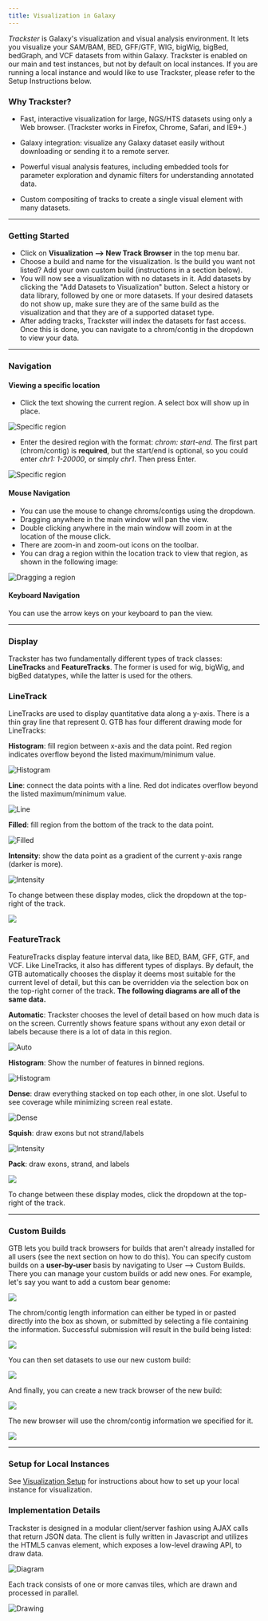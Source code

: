 ```yaml
---
title: Visualization in Galaxy
---
```

*Trackster* is Galaxy's visualization and visual analysis environment. It lets you visualize your SAM/BAM, BED, GFF/GTF, WIG, bigWig, bigBed, bedGraph, and VCF datasets from within Galaxy. Trackster is enabled on our main and test instances, but not by default on local instances. If you are running a local instance and would like to use Trackster, please refer to the Setup Instructions below.

### Why Trackster?

* Fast, interactive visualization for large, NGS/HTS datasets using only a Web browser. (Trackster works in Firefox, Chrome, Safari, and IE9+.)
* Galaxy integration: visualize any Galaxy dataset easily without downloading or sending it to a remote server.

* Powerful visual analysis features, including embedded tools for parameter exploration and dynamic filters for understanding annotated data.
* Custom compositing of tracks to create a single visual element with many datasets.

----

### Getting Started

* Click on **Visualization --> New Track Browser** in the top menu bar.
* Choose a build and name for the visualization. Is the build you want not listed? Add your own custom build (instructions in a section below).
* You will now see a visualization with no datasets in it. Add datasets by clicking the "Add Datasets to Visualization" button. Select a history or data library, followed by one or more datasets. If your desired datasets do not show up, make sure they are of the same build as the visualization and that they are of a supported dataset type.
* After adding tracks, Trackster will index the datasets for fast access. Once this is done, you can navigate to a chrom/contig in the dropdown to view your data.

----

### Navigation

#### Viewing a specific location

* Click the text showing the current region. A select box will show up in place.

![Specific region](/src/learn/visualization/trackster/keyboard1.png)

* Enter the desired region with the format: *chrom: start-end*. The first part (chrom/contig) is **required**, but the start/end is optional, so you could enter *chr1: 1-20000*, or simply *chr1*. Then press Enter.

![Specific region](/src/learn/visualization/trackster/keyboard2.png)


#### Mouse Navigation

* You can use the mouse to change chroms/contigs using the dropdown.
* Dragging anywhere in the main window will pan the view.
* Double clicking anywhere in the main window will zoom in at the location of the mouse click.
* There are zoom-in and zoom-out icons on the toolbar.
* You can drag a region within the location track to view that region, as shown in the following image:

![Dragging a region](/src/learn/visualization/trackster/drag.png)

#### Keyboard Navigation

You can use the arrow keys on your keyboard to pan the view.

----

### Display

Trackster has two fundamentally different types of track classes: **LineTracks** and **FeatureTracks**. The former is used for wig, bigWig, and bigBed datatypes, while the latter is used for the others.

### LineTrack

LineTracks are used to display quantitative data along a y-axis. There is a thin gray line that represent 0. GTB has four different drawing mode for LineTracks:

**Histogram**: fill region between x-axis and the data point. Red region indicates overflow beyond the listed maximum/minimum value.

![Histogram](/src/learn/visualization/trackster/histogram.png)

**Line**: connect the data points with a line. Red dot indicates overflow beyond the listed maximum/minimum value.

![Line](/src/learn/visualization/trackster/line.png)

**Filled**: fill region from the bottom of the track to the data point.

![Filled](/src/learn/visualization/trackster/filled.png)

**Intensity**: show the data point as a gradient of the current y-axis range (darker is more).

![Intensity](/src/learn/visualization/trackster/intensity.png)

To change between these display modes, click the dropdown at the top-right of the track.

![](/src/learn/visualization/trackster/modedrag.png)

### FeatureTrack

FeatureTracks display feature interval data, like BED, BAM, GFF, GTF, and VCF. Like LineTracks, it also has different types of displays.
By default, the GTB automatically chooses the display it deems most suitable for the current level of detail, but this can be overridden
via the selection box on the top-right corner of the track. **The following diagrams are all of the same data.**

**Automatic**: Trackster chooses the level of detail based on how much data is on the screen. Currently shows feature spans without any exon detail or labels because there is a lot of data in this region.

![Auto](/src/learn/visualization/trackster/featauto.png)

**Histogram**: Show the number of features in binned regions.

![Histogram](/src/learn/visualization/trackster/feathist.png)

**Dense**: draw everything stacked on top each other, in one slot. Useful to see coverage while minimizing screen real estate.

![Dense](/src/learn/visualization/trackster/featdense.png)

**Squish**: draw exons but not strand/labels

![Intensity](/src/learn/visualization/trackster/featsquish.png)

**Pack**: draw exons, strand, and labels

![](/src/learn/visualization/trackster/featpack.png)

To change between these display modes, click the dropdown at the top-right of the track.

----

### Custom Builds

GTB lets you build track browsers for builds that aren't already installed for all users (see the next section on how to do this). You can specify custom builds on a **user-by-user** basis by navigating to User --> Custom Builds. There you can manage your custom builds or add new ones. For example, let's say you want to add a custom bear genome:

![](/src/learn/visualization/trackster/custom1.png)

The chrom/contig length information can either be typed in or pasted directly into the box as shown, or submitted by selecting a file containing the information. Successful submission will result in the build being listed:

![](/src/learn/visualization/trackster/custom2.png)

You can then set datasets to use our new custom build:

![](/src/learn/visualization/trackster/custom3.png)

And finally, you can create a new track browser of the new build:

![](/src/learn/visualization/trackster/custom4.png)

The new browser will use the chrom/contig information we specified for it.

![](/src/learn/visualization/trackster/custom5.png)

----

### Setup for Local Instances

See [Visualization Setup](/visualization-setup/) for instructions about how to set up your local instance for visualization.

### Implementation Details

Trackster is designed in a modular client/server fashion using AJAX calls that return JSON data. The client is fully written in Javascript and utilizes the HTML5 canvas element, which exposes a low-level drawing API, to draw data.

![Diagram](/src/learn/visualization/trackster/tracksterdiagram.png)

Each track consists of one or more canvas tiles, which are drawn and processed in parallel.

![Drawing](/src/learn/visualization/trackster/drawingmethod.png)
